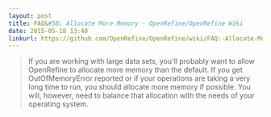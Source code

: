 ```yaml
---
layout: post
title: FAQ&#58; Allocate More Memory - OpenRefine/OpenRefine Wiki
date: 2015-05-18 13:40
linkurl: https://github.com/OpenRefine/OpenRefine/wiki/FAQ:-Allocate-More-Memory
---
```


> If you are working with large data sets, you'll probably want to allow OpenRefine to allocate more memory than the default. If you get OutOfMemoryError reported or if your operations are taking a very long time to run, you should allocate more memory if possible. You will, however, need to balance that allocation with the needs of your operating system.

